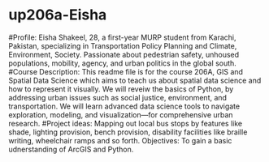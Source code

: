 # up206a-Eisha
#Profile: Eisha Shakeel, 28, a first-year MURP student from Karachi, Pakistan, specializing in Transportation Policy Planning and Climate, Environment, Society. Passionate about pedestrian safety, unhoused populations, mobility, agency, and urban politics in the global south.
#Course Description: This readme file is for the course 206A, GIS and Spatial Data Science which aims to teach us about spatial data science and how to represent it visually. We will reveiw the basics of Python, by addressing urban issues such as social justice, environment, and transportation. We will learn advanced data science tools to navigate exploration, modeling, and visualization—for comprehensive urban research.
#Project ideas: Mapping out local bus stops by features like shade, lighting provision, bench provision, disability facilities like braille writing, wheelchair ramps and so forth. 
Objectives: To gain a basic udnerstanding of ArcGIS and Python.

